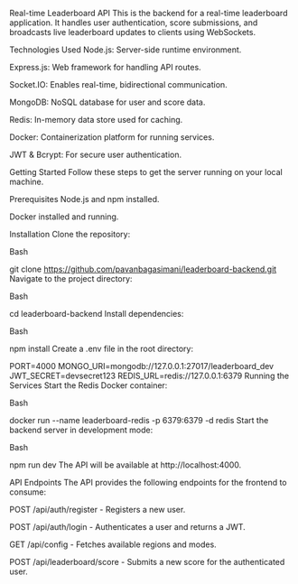 Real-time Leaderboard API
This is the backend for a real-time leaderboard application. It handles user authentication, score submissions, and broadcasts live leaderboard updates to clients using WebSockets.

Technologies Used
Node.js: Server-side runtime environment.

Express.js: Web framework for handling API routes.

Socket.IO: Enables real-time, bidirectional communication.

MongoDB: NoSQL database for user and score data.

Redis: In-memory data store used for caching.

Docker: Containerization platform for running services.

JWT & Bcrypt: For secure user authentication.

Getting Started
Follow these steps to get the server running on your local machine.

Prerequisites
Node.js and npm installed.

Docker installed and running.

Installation
Clone the repository:

Bash

git clone https://github.com/pavanbagasimani/leaderboard-backend.git
Navigate to the project directory:

Bash

cd leaderboard-backend
Install dependencies:

Bash

npm install
Create a .env file in the root directory:

PORT=4000
MONGO_URI=mongodb://127.0.0.1:27017/leaderboard_dev
JWT_SECRET=devsecret123
REDIS_URL=redis://127.0.0.1:6379
Running the Services
Start the Redis Docker container:

Bash

docker run --name leaderboard-redis -p 6379:6379 -d redis
Start the backend server in development mode:

Bash

npm run dev
The API will be available at http://localhost:4000.

API Endpoints
The API provides the following endpoints for the frontend to consume:

POST /api/auth/register - Registers a new user.

POST /api/auth/login - Authenticates a user and returns a JWT.

GET /api/config - Fetches available regions and modes.

POST /api/leaderboard/score - Submits a new score for the authenticated user.
